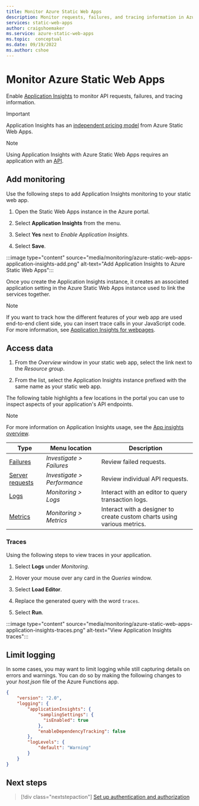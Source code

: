 ```yaml
---
title: Monitor Azure Static Web Apps
description: Monitor requests, failures, and tracing information in Azure Static Web Apps
services: static-web-apps
author: craigshoemaker
ms.service: azure-static-web-apps
ms.topic:  conceptual
ms.date: 09/19/2022
ms.author: cshoe
---
```


# Monitor Azure Static Web Apps

Enable [Application Insights](/azure/azure-monitor/app/app-insights-overview) to monitor API  requests, failures, and tracing information.

> [!IMPORTANT]
> Application Insights has an [independent pricing model](https://azure.microsoft.com/pricing/details/monitor) from Azure Static Web Apps.

> [!NOTE]
> Using Application Insights with Azure Static Web Apps requires an application with an [API](./add-api.md).

## Add monitoring

Use the following steps to add Application Insights monitoring to your static web app.

1. Open the Static Web Apps instance in the Azure portal.

1. Select **Application Insights** from the menu.

1. Select **Yes** next to _Enable Application Insights_.

1. Select **Save**.

:::image type="content" source="media/monitoring/azure-static-web-apps-application-insights-add.png" alt-text="Add Application Insights to Azure Static Web Apps":::

Once you create the Application Insights instance, it creates an associated application setting in the Azure Static Web Apps instance used to link the services together.

> [!NOTE]
> If you want to track how the different features of your web app are used end-to-end client side, you can insert trace calls in your JavaScript code. For more information, see [Application Insights for webpages](/azure/azure-monitor/app/javascript?tabs=snippet).

## Access data

1. From the _Overview_ window in your static web app, select the link next to the _Resource group_.

1. From the list, select the Application Insights instance prefixed with the same name as your static web app.

The following table highlights a few locations in the portal you can use to inspect aspects of your application's API endpoints.

> [!NOTE]
> For more information on Application Insights usage, see the [App insights overview](/azure/azure-monitor/app/app-insights-overview).

| Type | Menu location | Description |
|--- | --- | --- |
| [Failures](/azure/azure-monitor/app/asp-net-exceptions) | _Investigate > Failures_ | Review failed requests. |
| [Server requests](/azure/azure-monitor/app/tutorial-performance) | _Investigate > Performance_ | Review individual API requests.  |
| [Logs](/azure/azure-monitor/app/search-and-transaction-diagnostics?tabs=transaction-search) | _Monitoring > Logs_ | Interact with an editor to query transaction logs. |
| [Metrics](/azure/azure-monitor/essentials/app-insights-metrics) | _Monitoring > Metrics_ | Interact with a designer to create custom charts using various metrics. |

### Traces

Using the following steps to view traces in your application.

1. Select **Logs** under _Monitoring_.

1. Hover your mouse over any card in the _Queries_ window.

2. Select **Load Editor**.

3. Replace the generated query with the word `traces`.

4. Select **Run**.

:::image type="content" source="media/monitoring/azure-static-web-apps-application-insights-traces.png" alt-text="View Application Insights traces":::

## Limit logging

In some cases, you may want to limit logging while still capturing details on errors and warnings. You can do so by making the following changes to your _host.json_ file of the Azure Functions app.

```json
{
    "version": "2.0",
    "logging": {
        "applicationInsights": {
            "samplingSettings": {
              "isEnabled": true
            },
            "enableDependencyTracking": false
        },
        "logLevels": {
            "default": "Warning"
        }
    }
}
```

## Next steps

> [!div class="nextstepaction"]
> [Set up authentication and authorization](authentication-authorization.yml)